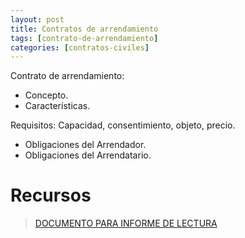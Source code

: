 ```yaml
---
layout: post
title: Contratos de arrendamiento
tags: [contrato-de-arrendamiento]
categories: [contratos-civiles]
---
```

Contrato de arrendamiento:
- Concepto.
- Características.

Requisitos: Capacidad, consentimiento, objeto, precio.
- Obligaciones del Arrendador.
- Obligaciones del Arrendatario.

<!-- more -->
# Recursos
> [DOCUMENTO PARA INFORME DE LECTURA](/assets/documentos/semana_9.pdf)